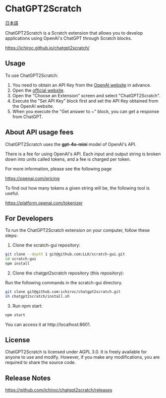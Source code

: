 # ChatGPT2Scratch

[日本語](README.ja.md)

ChatGPT2Scratch is a Scratch extension that allows you to develop applications using OpenAI's ChatGPT through Scratch blocks.

https://ichiroc.github.io/chatgpt2scratch/

## Usage

To use ChatGPT2Scratch:

1. You need to obtain an API Key from the [OpenAI website](https://openai.com/) in advance.
1. Open the [official website](https://ichiroc.github.io/chatgpt2scratch/).
1. Open the "Choose an Extension" screen and select "ChatGPT2Scratch".
1. Execute the "Set API Key" block first and set the API Key obtained from the OpenAI website.
1. When you execute the "Get answer to ~" block, you can get a response from ChatGPT.

## About API usage fees

ChatGPT2Scratch uses the **gpt-4o-mini** model of OpenAI's API.

There is a fee for using OpenAI's API.
Each input and output string is broken down into units called tokens, and a fee is charged per token.

For more information, please see the following page

https://openai.com/pricing

To find out how many tokens a given string will be, the following tool is useful.

https://platform.openai.com/tokenizer

## For Developers

To run the ChatGPT2Scratch extension on your computer, follow these steps:

1. Clone the scratch-gui repository:

```sh
git clone --depth 1 git@github.com:LLK/scratch-gui.git
cd scratch-gui
npm install
```

2. Clone the chatgpt2scratch repository (this repository):

Run the following commands in the scratch-gui directory.

```sh
git clone git@github.com:ichiroc/chatgpt2scratch.git
sh chatgpt2scratch/install.sh
```

3. Run npm start:

```sh
npm start
```

You can access it at http://localhost:8601.

## License

ChatGPT2Scratch is licensed under AGPL 3.0. It is freely available for anyone to use and modify. However, if you make any modifications, you are required to share the source code.

## Release Notes

https://github.com/ichiroc/chatgpt2scratch/releases
